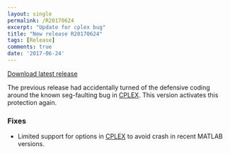 ```yaml
---
layout: single
permalink: /R20170624
excerpt: "Update for cplex bug"
title: "New release R20170624"
tags: [Release]
comments: true
date: '2017-06-24'
---
```


[Download latest release](/download)

The previous release had accidentally turned of the defensive coding around the known seg-faulting bug in [CPLEX](/cplexcrash). This version activates this protection again.

### Fixes

* Limited support for options in [CPLEX](/solver/cplex) to avoid crash in recent MATLAB versions.


